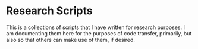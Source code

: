 # Research Scripts
This is a collections of scripts that I have written for research purposes. I am documenting them here for the purposes of code transfer, primarily, but also so that others can make use of them, if desired.
